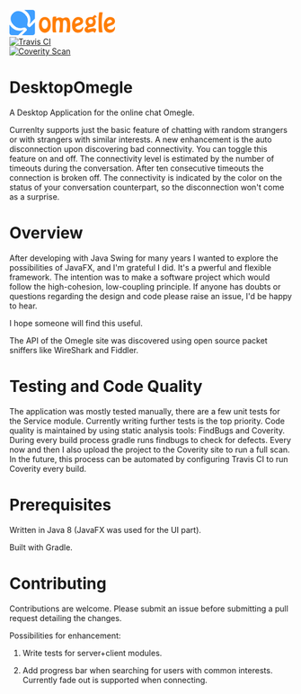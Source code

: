 ![Alt text](src/main/resources/images/omegle.png)<br/>
[![Travis CI](https://travis-ci.org/maxamel/DesktopOmegle.svg)](https://travis-ci.org/maxamel/DesktopOmegle)<br/>
[![Coverity Scan](https://scan.coverity.com/projects/5872/badge.svg?flat=1)](https://scan.coverity.com/projects/5872?tab=overview)<br/>
# DesktopOmegle

A Desktop Application for the online chat Omegle. 

Currenlty supports just the basic feature of chatting with random strangers or with strangers with similar interests.
A new enhancement is the auto disconnection upon discovering bad connectivity. You can toggle this feature on and off. The connectivity level is estimated by the number of timeouts during the conversation. After ten consecutive timeouts the connection is broken off. The connectivity is indicated by the color on the status of your conversation counterpart, so the disconnection won't come as a surprise.  


# Overview

After developing with Java Swing for many years I wanted to explore the possibilities of JavaFX, and I'm grateful I did. It's a pwerful and flexible framework.
The intention was to make a software project which would follow the high-cohesion, low-coupling principle. If anyone has doubts or questions regarding the design and code please raise an issue, I'd be happy to hear.

I hope someone will find this useful.

The API of the Omegle site was discovered using open source packet sniffers like WireShark and Fiddler. 

# Testing and Code Quality

The application was mostly tested manually, there are a few unit tests for the Service module. 
Currently writing further tests is the top priority. 
Code quality is maintained by using static analysis tools: FindBugs and Coverity.
During every build process gradle runs findbugs to check for defects. Every now and then I also upload the project to the Coverity site to run a full scan. In the future, this process can be automated by configuring Travis CI to run Coverity every build.

# Prerequisites

Written in Java 8 (JavaFX was used for the UI part). 

Built with Gradle.

# Contributing

Contributions are welcome. Please submit an issue before submitting a pull request detailing the changes. 

Possibilities for enhancement:

1) Write tests for server+client modules.

2) Add progress bar when searching for users with common interests. Currently fade out is supported when connecting.


